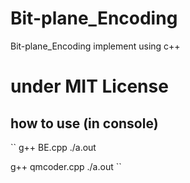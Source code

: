 # Bit-plane_Encoding
Bit-plane_Encoding implement using c++

# under MIT License

## how to use (in console)
``
g++ BE.cpp
./a.out

g++ qmcoder.cpp
./a.out
``